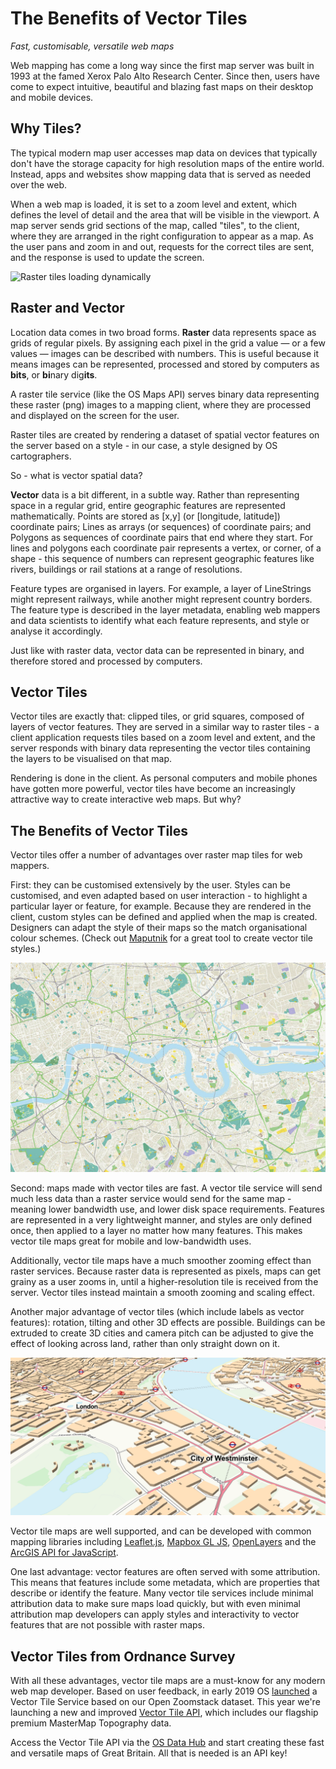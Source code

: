 # The Benefits of Vector Tiles

_Fast, customisable, versatile web maps_

Web mapping has come a long way since the first map server was built in 1993 at the famed Xerox Palo Alto Research Center. Since then, users have come to expect intuitive, beautiful and blazing fast maps on their desktop and mobile devices.

## Why Tiles?

The typical modern map user accesses map data on devices that typically don't have the storage capacity for high resolution maps of the entire world. Instead, apps and websites show mapping data that is served as needed over the web. 

When a web map is loaded, it is set to a zoom level and extent, which defines the level of detail and the area that will be visible in the viewport. A map server sends grid sections of the map, called "tiles", to the client, where they are arranged in the right configuration to appear as a map. As the user pans and zoom in and out, requests for the correct tiles are sent, and the response is used to update the screen.

![Raster tiles loading dynamically](./media/raster-tiles.gif)

## Raster and Vector

Location data comes in two broad forms. **Raster** data represents space as grids of regular pixels. By assigning each pixel in the grid a value — or a few values — images can be described with numbers. This is useful because it means images can be represented, processed and stored by computers as **bits**, or **bi**nary dig**its**. 

A raster tile service (like the OS Maps API) serves binary data representing these raster (png) images to a mapping client, where they are processed and displayed on the screen for the user. 

Raster tiles are created by rendering a dataset of spatial vector features on the server based on a style - in our case, a style designed by OS cartographers. 

So - what is vector spatial data? 

**Vector** data is a bit different, in a subtle way. Rather than representing space in a regular grid, entire geographic features are represented mathematically. Points are stored as [x,y]  (or [longitude, latitude]) coordinate pairs; Lines as arrays (or sequences) of coordinate pairs; and Polygons as sequences of coordinate pairs that end where they start. For lines and polygons each coordinate pair represents a vertex, or corner, of a shape - this sequence of numbers can represent geographic features like rivers, buildings or rail stations at a range of resolutions.

Feature types are organised in layers. For example, a layer of LineStrings might represent railways, while another might represent country borders. The feature type is described in the layer metadata, enabling web mappers and data scientists to identify what each feature represents, and style or analyse it accordingly.

Just like with raster data, vector data can be represented in binary, and therefore stored and processed by computers. 

## Vector Tiles

Vector tiles are exactly that: clipped tiles, or grid squares, composed of layers of vector features. They are served in a similar way to raster tiles - a client application requests tiles based on a zoom level and extent, and the server responds with binary data representing the vector tiles containing the layers to be visualised on that map. 

Rendering is done in the client. As personal computers and mobile phones have gotten more powerful, vector tiles have become an increasingly attractive way to create interactive web maps. But why?

## The Benefits of Vector Tiles

Vector tiles offer a number of advantages over raster map tiles for web mappers. 

First: they can be customised extensively by the user. Styles can be customised, and even adapted based on user interaction - to highlight a particular layer or feature, for example. Because they are rendered in the client, custom styles can be defined and applied when the map is created. Designers can adapt the style of their maps so the match organisational colour schemes. (Check out [Maputnik](https://maputnik.github.io/) for a great tool to create vector tile styles.)

![Custom-styled vector tiles from OS](./media/custom-vector-tile-style.png)

Second: maps made with vector tiles are fast. A vector tile service will send much less data than a raster service would send for the same map - meaning lower bandwidth use, and lower disk space requirements. Features are represented in a very lightweight manner, and styles are only defined once, then applied to a layer no matter how many features. This makes vector tile maps great for mobile and low-bandwidth uses.

Additionally, vector tile maps have a much smoother zooming effect than raster services. Because raster data is represented as pixels, maps can get grainy as a user zooms in, until a higher-resolution tile is received from the server. Vector tiles instead maintain a smooth zooming and scaling effect.

Another major advantage of vector tiles (which include labels as vector features): rotation, tilting and other 3D effects are possible. Buildings can be extruded to create 3D cities and camera pitch can be adjusted to give the effect of looking across land, rather than only straight down on it. 

![3D visualisation with vector tiles](./media/3d-vector-tiles.png)

Vector tile maps are well supported, and can be developed with common mapping libraries including [Leaflet.js](https://leafletjs.com/), [Mapbox GL JS](https://docs.mapbox.com/mapbox-gl-js/api/), [OpenLayers](https://openlayers.org/) and the [ArcGIS API for JavaScript](https://developers.arcgis.com/javascript/). 

One last advantage: vector features are often served with some attribution. This means that features include some metadata, which are properties that describe or identify the feature. Many vector tile services include minimal attribution data to make sure maps load quickly, but with even minimal attribution map developers can apply styles and interactivity to vector features that are not possible with raster maps.

## Vector Tiles from Ordnance Survey

With all these advantages, vector tile maps are a must-know for any modern web map developer. Based on user feedback, in early 2019 OS [launched](https://www.ordnancesurvey.co.uk/blog/2019/01/os-open-zoomstack-released-today/) a Vector Tile Service based on our Open Zoomstack dataset. This year we're launching a new and improved [Vector Tile API](https://osdatahub.os.uk/docs/vts/overview), which includes our flagship premium MasterMap Topography data.

Access the Vector Tile API via the [OS Data Hub](https://osdatahub.os.uk/) and start creating these fast and versatile maps of Great Britain. All that is needed is an API key!